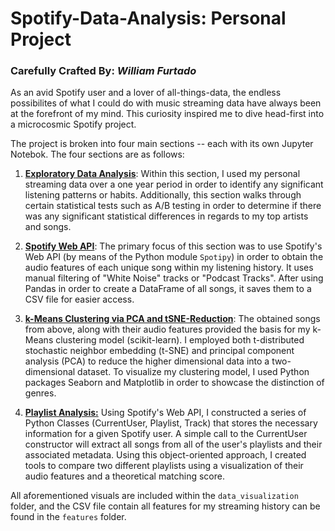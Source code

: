 # Spotify-Data-Analysis: Personal Project

### Carefully Crafted By: *William Furtado*

As an avid Spotify user and a lover of all-things-data, the endless possibilites of what I could do with music streaming data have always been
at the forefront of my mind. This curiosity inspired me to dive head-first into a microcosmic Spotify project.

The project is broken into four main sections -- each with its own Jupyter Notebok. The four sections are as follows:

1. **[Exploratory Data Analysis](https://htmlpreview.github.io/?https://github.com/willfurtado/Visualizing-Spotify-Data/blob/master/html_files/Spotify%20EDA.html)**: Within this section, I used my personal streaming data over a one year period in order to identify any significant listening patterns or habits. Additionally, this section walks through certain statistical tests such as A/B testing in order to determine if there was any significant statistical differences in regards to my top artists and songs.

2. **[Spotify Web API](https://htmlpreview.github.io/?https://github.com/willfurtado/Visualizing-Spotify-Data/blob/master/html_files/Spotify%20Web%20API.html)**: The primary focus of this section was to use Spotify's Web API (by means of the Python module `Spotipy`) in order to obtain the audio features of each unique song within my listening history. It uses manual filtering of "White Noise" tracks or "Podcast Tracks". After using Pandas in order to create a DataFrame of all songs, it saves them to a CSV file for easier access.

3. **[k-Means Clustering via PCA and tSNE-Reduction](https://htmlpreview.github.io/?https://github.com/willfurtado/Visualizing-Spotify-Data/blob/master/html_files/Spotify%20Music%20PCA%2C%20k-Means.html)**: The obtained songs from above, along with their audio features provided the basis for my k-Means clustering model (scikit-learn). I employed both t-distributed stochastic neighbor embedding (t-SNE) and principal component analysis (PCA) to reduce the  higher dimensional data into a 
two-dimensional dataset. To visualize my clustering model, I used Python packages Seaborn and Matplotlib in order to showcase the distinction of genres.

4. **[Playlist Analysis:](https://htmlpreview.github.io/?https://github.com/willfurtado/Visualizing-Spotify-Data/blob/master/html_files/Playlist%20Analysis.html)** Using Spotify's Web API, I constructed a series of Python Classes (CurrentUser, Playlist, Track) that stores the necessary information for a given Spotify user. A simple call to the CurrentUser constructor will extract all songs from all of the user's playlists and their associated metadata. Using this object-oriented approach, I created tools to compare two different playlists using a visualization of their audio features and a theoretical matching score.

All aforementioned visuals are included within the `data_visualization` folder, and the CSV file contain all features for my streaming history can be found in the `features` folder.
